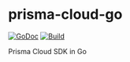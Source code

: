 prisma-cloud-go
===============

[![GoDoc](https://godoc.org/github.com/Hivebrite/prisma-cloud-go?status.svg)](https://godoc.org/github.com/Hivebrite/prisma-cloud-go)
[![Build](https://github.com/Hivebrite/prisma-cloud-go/workflows/Sanity%20Check/badge.svg?branch=master)](https://github.com/Hivebrite/prisma-cloud-go/actions?query=workflow%3A%22Sanity+Check%22)

Prisma Cloud SDK in Go
